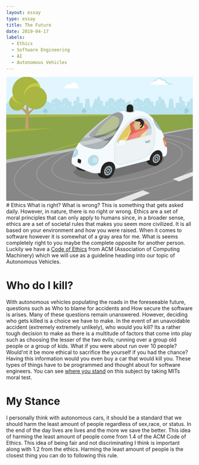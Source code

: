 ```yaml
---
layout: essay
type: essay
title: The Future
date: 2019-04-17
labels:
  - Ethics
  - Software Engineering
  - AI
  - Autonomous Vehicles
---
```

<img class="ui medium right floated rounded image" src="../images/ai.jpg">
# Ethics
What is right? What is wrong? This is something that gets asked daily. However, in nature, there is no right or wrong. Ethics are a set of moral principles that can only apply to humans since, in a broader sense, ethics are a set of societal rules that makes you seem more civilized.  It is all based on your environment and how you were raised. When it comes to software however it is somewhat of a gray area for me. What is seems completely right to you maybe the complete opposite for another person. Luckily we have a <a href="https://www.acm.org/code-of-ethics">Code of Ethics</a> from ACM (Association of Computing Machinery) which we will use as a guideline heading into our topic of Autonomous Vehicles.

# Who do I kill?
With autonomous vehicles populating the roads in the foreseeable future, questions such as Who to blame for accidents and How secure the software is arises. Many of these questions remain unanswered. However, deciding who gets killed is a choice we have to make. In the event of an unavoidable accident (extremely extremely unlikely), who would you kill? Its a rather tough decision to make as there is a multitude of factors that come into play such as choosing the lesser of the two evils; running over a group old people or a group of kids. What if you were about run over 10 people? Would'nt it be more ethical to sacrifice the yourself if you had the chance? Having this information would you even buy a car that would kill you. These types of things have to be programmed and thought about for software engineers. You can see  <a href="http://moralmachine.mit.edu/">where you stand</a> on this subject by taking MITs moral test. 

# My Stance
I personally think with autonomous cars, it should be a standard that we should harm the least amount of people regardless of sex,race, or status. In the end of the day lives are lives and the more we save the better. This idea of harming the least amount of people come from 1.4 of the ACM Code of Ethics. This idea of being fair and not discriminating I think is important along with 1.2 from the ethics. Harming the least amount of people is the closest thing you can do to following this rule.

